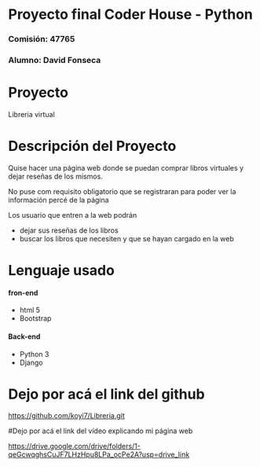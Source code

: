 # Proyecto final Coder House - Python
### Comisión: 47765
### Alumno: David Fonseca

# Proyecto

Libreria virtual

# Descripción del Proyecto

Quise hacer una página web donde se puedan comprar libros virtuales 
y dejar reseñas de los mismos.

No puse com requisito obligatorio que se registraran para poder ver la información percé de la página

Los usuario que entren a la web podrán
- dejar sus reseñas de los libros
- buscar los libros que necesiten y que se hayan cargado en la web

# Lenguaje usado

#### fron-end
- html 5
- Bootstrap 

#### Back-end

- Python 3
- Django 

# Dejo por acá el link del github

https://github.com/koyi7/Libreria.git

#Dejo por acá el link del vídeo explicando mi página web

https://drive.google.com/drive/folders/1-qeGcwqghsCuJF7LHzHpu8LPa_ocPe2A?usp=drive_link
